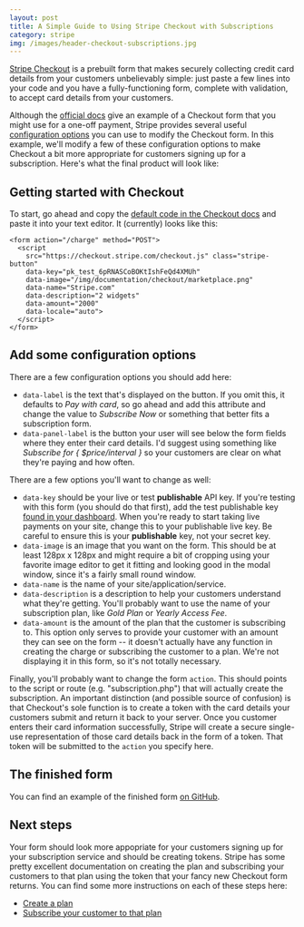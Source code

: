 ```yaml
---
layout: post
title: A Simple Guide to Using Stripe Checkout with Subscriptions
category: stripe
img: /images/header-checkout-subscriptions.jpg
---
```


[Stripe Checkout](https://stripe.com/checkout) is a prebuilt form that makes securely collecting credit card details from your customers unbelievably simple: just paste a few lines into your code and you have a fully-functioning form, complete with validation, to accept card details from your customers. 

Although the [official docs](https://stripe.com/docs/checkout) give an example of a Checkout form that you might use for a one-off payment, Stripe provides several useful [configuration options](https://stripe.com/docs/checkout#integration-simple-options) you can use to modify the Checkout form. In this example, we'll modify a few of these configuration options to make Checkout a bit more appropriate for customers signing up for a subscription. Here's what the final product will look like:

<form action="" method="POST">
  <script
    src="https://checkout.stripe.com/checkout.js" class="stripe-button"
    data-key="pk_test_6pRNASCoBOKtIshFeQd4XMUh"
    data-image="/images/troll_logo.png"
    data-name="SaaS Service"
    data-description="Gold Plan Subscription"
    data-locale="auto"
    data-panel-label="Subscribe for $39/month"
    data-label="Subscribe Now">
  </script>
</form>

## Getting started with Checkout
To start, go ahead and copy the [default code in the Checkout docs](https://stripe.com/docs/checkout#integration) and paste it into your text editor. It (currently) looks like this:

```
<form action="/charge" method="POST">
  <script
    src="https://checkout.stripe.com/checkout.js" class="stripe-button"
    data-key="pk_test_6pRNASCoBOKtIshFeQd4XMUh"
    data-image="/img/documentation/checkout/marketplace.png"
    data-name="Stripe.com"
    data-description="2 widgets"
    data-amount="2000"
    data-locale="auto">
  </script>
</form>
``` 

## Add some configuration options

There are a few configuration options you should add here: 

* `data-label` is the text that's displayed on the button. If you omit this, it defaults to *Pay with card*, so go ahead and add this attribute and change the value to *Subscribe Now* or something that better fits a subscription form.
* `data-panel-label` is the button your user will see below the form fields where they enter their card details. I'd suggest using something like *Subscribe for { $price/interval }* so your customers are clear on what they're paying and how often.

There are a few options you'll want to change as well:

* `data-key` should be your live or test **publishable** API key. If you're testing with this form (you should do that first), add the test publishable key [found in your dashboard](https://dashboard.stripe.com/account/apikeys). When you're ready to start taking live payments on your site, change this to your publishable live key. <span class="red">Be careful to ensure this is your **publishable** key, not your secret key.</span>
* `data-image` is an image that you want on the form. This should be at least 128px x 128px and might require a bit of cropping using your favorite image editor to get it fitting and looking good in the modal window, since it's a fairly small round window.
* `data-name` is the name of your site/application/service. 
* `data-description` is a description to help your customers understand what they're getting. You'll probably want to use the name of your subscription plan, like *Gold Plan* or *Yearly Access Fee*. 
* `data-amount` is the amount of the plan that the customer is subscribing to. This option only serves to provide your customer with an amount they can see on the form -- it doesn't actually have any function in creating the charge or subscribing the customer to a plan. We're not displaying it in this form, so it's not totally necessary.

Finally, you'll probably want to change the form `action`. This should points to the script or route (e.g. "subscription.php") that will actually create the subscription. An important distinction (and possible source of confusion) is that Checkout's sole function is to create a token with the card details your customers submit and return it back to your server. Once you customer enters their card information successfully, Stripe will create a secure single-use representation of those card details back in the form of a token. That token will be submitted to the `action` you specify here.

## The finished form

You can find an example of the finished form [on GitHub](https://github.com/adamjstevenson/stripe-examples/edit/master/checkout/checkout-subscription.html).

## Next steps

Your form should look more appopriate for your customers signing up for your subscription service and should be creating tokens. Stripe has some pretty excellent documentation on creating the plan and subscribing your customers to that plan using the token that your fancy new Checkout form returns. You can find some more instructions on each of these steps here:

* [Create a plan](https://stripe.com/docs/tutorials/subscriptions#creating-a-plan)
* [Subscribe your customer to that plan](https://stripe.com/docs/tutorials/subscriptions#subscribing-a-customer-to-a-plan)